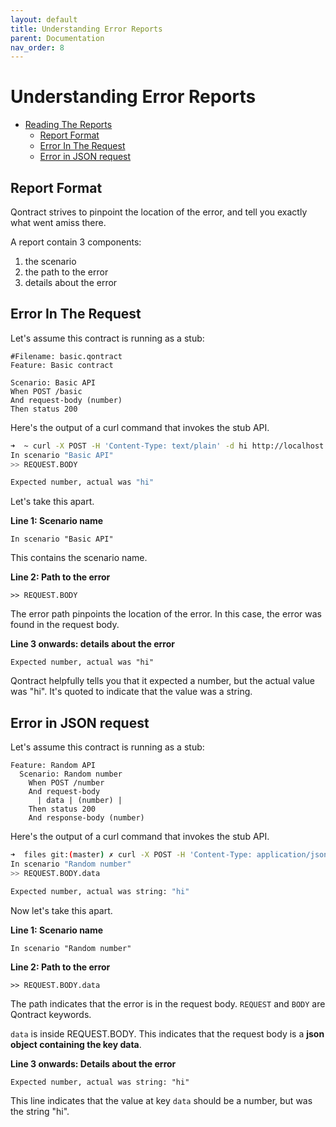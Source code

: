 ```yaml
---
layout: default
title: Understanding Error Reports
parent: Documentation
nav_order: 8
---
```

Understanding Error Reports
===========================

- [Reading The Reports](#reading-the-reports)
  - [Report Format](#report-format)
  - [Error In The Request](#error-in-the-request)
  - [Error in JSON request](#error-in-json-request)

## Report Format

Qontract strives to pinpoint the location of the error, and tell you exactly what went amiss there.

A report contain 3 components:
1. the scenario
2. the path to the error
3. details about the error

## Error In The Request

Let's assume this contract is running as a stub:

```gherkin
#Filename: basic.qontract
Feature: Basic contract

Scenario: Basic API
When POST /basic
And request-body (number)
Then status 200
```

Here's the output of a curl command that invokes the stub API.

```bash
➜  ~ curl -X POST -H 'Content-Type: text/plain' -d hi http://localhost:9000/basic
In scenario "Basic API"
>> REQUEST.BODY

Expected number, actual was "hi"
```

Let's take this apart.

**Line 1: Scenario name**

```
In scenario "Basic API"
```

This contains the scenario name.

**Line 2: Path to the error**

```
>> REQUEST.BODY
```

The error path pinpoints the location of the error. In this case, the error was found in the request body.

**Line 3 onwards: details about the error**

```
Expected number, actual was "hi"
```

Qontract helpfully tells you that it expected a number, but the actual value was "hi". It's quoted to indicate that the value was a string.

## Error in JSON request

Let's assume this contract is running as a stub:

```gherkin
Feature: Random API
  Scenario: Random number
    When POST /number
    And request-body
      | data | (number) |
    Then status 200
    And response-body (number)
```

Here's the output of a curl command that invokes the stub API.

```bash
➜  files git:(master) ✗ curl -X POST -H 'Content-Type: application/json' -d '{"data": "hi"}' http://localhost:9000/number
In scenario "Random number"
>> REQUEST.BODY.data

Expected number, actual was string: "hi"
```

Now let's take this apart.

**Line 1: Scenario name**

```
In scenario "Random number"
```

**Line 2: Path to the error**

```
>> REQUEST.BODY.data
```

The path indicates that the error is in the request body. `REQUEST` and `BODY` are Qontract keywords.

`data` is inside REQUEST.BODY. This indicates that the request body is a **json object containing the key data**.

**Line 3 onwards: Details about the error**

```
Expected number, actual was string: "hi"
```

This line indicates that the value at key `data` should be a number, but was the string "hi".
